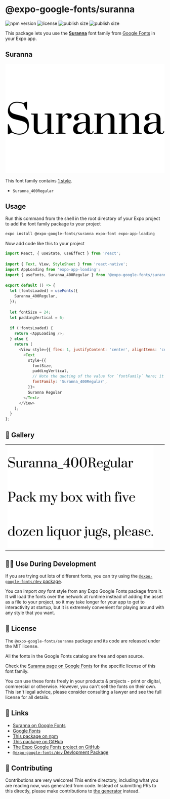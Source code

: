 # @expo-google-fonts/suranna

![npm version](https://flat.badgen.net/npm/v/@expo-google-fonts/suranna)
![license](https://flat.badgen.net/github/license/expo/google-fonts)
![publish size](https://flat.badgen.net/packagephobia/install/@expo-google-fonts/suranna)
![publish size](https://flat.badgen.net/packagephobia/publish/@expo-google-fonts/suranna)

This package lets you use the [**Suranna**](https://fonts.google.com/specimen/Suranna) font family from [Google Fonts](https://fonts.google.com/) in your Expo app.

## Suranna

![Suranna](./font-family.png)

This font family contains [1 style](#-gallery).

- `Suranna_400Regular`

## Usage

Run this command from the shell in the root directory of your Expo project to add the font family package to your project
```sh
expo install @expo-google-fonts/suranna expo-font expo-app-loading
```

Now add code like this to your project
```js
import React, { useState, useEffect } from 'react';

import { Text, View, StyleSheet } from 'react-native';
import AppLoading from 'expo-app-loading';
import { useFonts, Suranna_400Regular } from '@expo-google-fonts/suranna';

export default () => {
  let [fontsLoaded] = useFonts({
    Suranna_400Regular,
  });

  let fontSize = 24;
  let paddingVertical = 6;

  if (!fontsLoaded) {
    return <AppLoading />;
  } else {
    return (
      <View style={{ flex: 1, justifyContent: 'center', alignItems: 'center' }}>
        <Text
          style={{
            fontSize,
            paddingVertical,
            // Note the quoting of the value for `fontFamily` here; it expects a string!
            fontFamily: 'Suranna_400Regular',
          }}>
          Suranna Regular
        </Text>
      </View>
    );
  }
};

```

## 🔡 Gallery


||||
|-|-|-|
|![Suranna_400Regular](./Suranna_400Regular.ttf.png)||||


## 👩‍💻 Use During Development

If you are trying out lots of different fonts, you can try using the [`@expo-google-fonts/dev` package](https://github.com/expo/google-fonts/tree/master/font-packages/dev#readme).

You can import *any* font style from any Expo Google Fonts package from it. It will load the fonts
over the network at runtime instead of adding the asset as a file to your project, so it may take longer
for your app to get to interactivity at startup, but it is extremely convenient
for playing around with any style that you want.

## 📖 License

The `@expo-google-fonts/suranna` package and its code are released under the MIT license.

All the fonts in the Google Fonts catalog are free and open source.

Check the [Suranna page on Google Fonts](https://fonts.google.com/specimen/Suranna) for the specific license of this font family.

You can use these fonts freely in your products & projects - print or digital, commercial or otherwise. However, you can't sell the fonts on their own. This isn't legal advice, please consider consulting a lawyer and see the full license for all details.

## 🔗 Links

- [Suranna on Google Fonts](https://fonts.google.com/specimen/Suranna)
- [Google Fonts](https://fonts.google.com/)
- [This package on npm](https://www.npmjs.com/package/@expo-google-fonts/suranna)
- [This package on GitHub](https://github.com/expo/google-fonts/tree/master/font-packages/suranna)
- [The Expo Google Fonts project on GitHub](https://github.com/expo/google-fonts)
- [`@expo-google-fonts/dev` Devlopment Package](https://github.com/expo/google-fonts/tree/master/font-packages/dev)

## 🤝 Contributing

Contributions are very welcome! This entire directory, including what you are reading now, was generated from code. Instead of submitting PRs to this directly, please make contributions to [the generator](https://github.com/expo/google-fonts/tree/master/packages/generator) instead.
